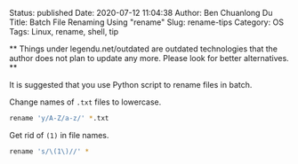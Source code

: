 Status: published
Date: 2020-07-12 11:04:38
Author: Ben Chuanlong Du
Title: Batch File Renaming Using "rename" 
Slug: rename-tips
Category: OS
Tags: Linux, rename, shell, tip

**
Things under legendu.net/outdated are outdated technologies 
that the author does not plan to update any more. 
Please look for better alternatives.
**

It is suggested that you use Python script to rename files in batch.

Change names of `.txt` files to lowercase.
```bash
rename 'y/A-Z/a-z/' *.txt
```

Get rid of `(1)` in file names.
```bash
rename 's/\(1\)//' * 
```

